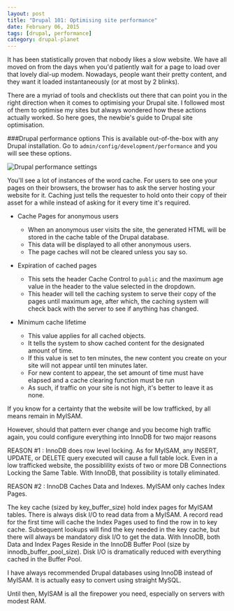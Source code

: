 ```yaml
---
layout: post
title: "Drupal 101: Optimising site performance"
date: February 06, 2015
tags: [drupal, performance]
category: drupal-planet
---
```

It has been statistically proven that nobody likes a slow website. We have all moved on from the days when you'd patiently wait for a page to load over that lovely dial-up modem. Nowadays, people want their pretty content, and they want it loaded instantaneously (or at most by 2 blinks). 

There are a myriad of tools and checklists out there that can point you in the right direction when it comes to optimising your Drupal site. I followed most of them to optimise my sites but always wondered how these actions actually worked. So here goes, the newbie's guide to Drupal site optimisation.

###Drupal performance options
This is available out-of-the-box with any Drupal installation. Go to <code class="language-bash">admin/config/development/performance</code> and you will see these options.

<img src="{{ site.url }}/images/posts/drupal-performance.jpg" alt="Drupal performance settings"/>

You'll see a lot of instances of the word cache. For users to see one your pages on their browsers, the browser has to ask the server hosting your website for it. Caching just tells the requester to hold onto their copy of their asset for a while instead of asking for it every time it's required.

- Cache Pages for anonymous users
    - When an anonymous user visits the site, the generated HTML will be stored in the cache table of the Drupal database.
    - This data will be displayed to all other anonymous users.
    - The page caches will not be cleared unless you say so.
    
- Expiration of cached pages  
    - This sets the header Cache Control to <code class="language-bash">public</code> and the maximum age value in the header to the value selected in the dropdown.
    - This header will tell the caching system to serve their copy of the pages until maximum age, after which, the caching system will check back with the server to see if anything has changed.

- Minimum cache lifetime
    - This value applies for all cached objects.
    - It tells the system to show cached content for the designated amount of time.
    -  If this value is set to ten minutes, the new content you create on your site will not appear until ten minutes later.
    -  For new content to appear, the set amount of time must have elapsed and a cache clearing function must be run
    -  As such, if traffic on your site is not high, it's better to leave it as none.


If you know for a certainty that the website will be low trafficked, by all means remain in MyISAM.

However, should that pattern ever change and you become high traffic again, you could configure everything into InnoDB for two major reasons

REASON #1 : InnoDB does row level locking. As for MyISAM, any INSERT, UPDATE, or DELETE query executed will cause a full table lock. Even in a low trafficked website, the possiblility exists of two or more DB Connections Locking the Same Table. With InnoDB, that possibility is totally eliminated.

REASON #2 : InnoDB Caches Data and Indexes. MyISAM only caches Index Pages.

The key cache (sized by key_buffer_size) hold index pages for MyISAM tables. There is always disk I/O to read data from a MyISAM. A record read for the first time will cache the Index Pages used to find the row in to key cache. Subsequent lookups will find the key needed in the key cache, but there will always be mandatory disk I/O to get the data. With InnoDB, both Data and Index Pages Reside in the InnoDB Buffer Pool (size by innodb_buffer_pool_size). Disk I/O is dramatically reduced with everything cached in the Buffer Pool.

I have always recommended Drupal databases using InnoDB instead of MyISAM. It is actually easy to convert using straight MySQL.

Until then, MyISAM is all the firepower you need, especially on servers with modest RAM.
